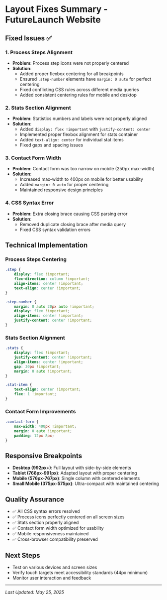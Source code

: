 # Layout Fixes Summary - FutureLaunch Website

## Fixed Issues ✅

### 1. Process Steps Alignment
- **Problem**: Process step icons were not properly centered
- **Solution**: 
  - Added proper flexbox centering for all breakpoints
  - Ensured `.step-number` elements have `margin: 0 auto` for perfect centering
  - Fixed conflicting CSS rules across different media queries
  - Added consistent centering rules for mobile and desktop

### 2. Stats Section Alignment  
- **Problem**: Statistics numbers and labels were not properly aligned
- **Solution**:
  - Added `display: flex !important` with `justify-content: center`
  - Implemented proper flexbox alignment for stats container
  - Added `text-align: center` for individual stat items
  - Fixed gaps and spacing issues

### 3. Contact Form Width
- **Problem**: Contact form was too narrow on mobile (250px max-width)
- **Solution**:
  - Increased max-width to 400px on mobile for better usability
  - Added `margin: 0 auto` for proper centering
  - Maintained responsive design principles

### 4. CSS Syntax Error
- **Problem**: Extra closing brace causing CSS parsing error
- **Solution**:
  - Removed duplicate closing brace after media query
  - Fixed CSS syntax validation errors

## Technical Implementation

### Process Steps Centering
```css
.step {
    display: flex !important;
    flex-direction: column !important;
    align-items: center !important;
    text-align: center !important;
}

.step-number {
    margin: 0 auto 20px auto !important;
    display: flex !important;
    align-items: center !important;
    justify-content: center !important;
}
```

### Stats Section Alignment
```css
.stats {
    display: flex !important;
    justify-content: center !important;
    align-items: center !important;
    gap: 30px !important;
    margin: 0 auto !important;
}

.stat-item {
    text-align: center !important;
    flex: 1 !important;
}
```

### Contact Form Improvements
```css
.contact-form {
    max-width: 400px !important;
    margin: 0 auto !important;
    padding: 12px 8px;
}
```

## Responsive Breakpoints
- **Desktop (992px+)**: Full layout with side-by-side elements
- **Tablet (768px-991px)**: Adapted layout with proper centering
- **Mobile (576px-767px)**: Single column with centered elements
- **Small Mobile (375px-575px)**: Ultra-compact with maintained centering

## Quality Assurance
- ✅ All CSS syntax errors resolved
- ✅ Process icons perfectly centered on all screen sizes
- ✅ Stats section properly aligned
- ✅ Contact form width optimized for usability
- ✅ Mobile responsiveness maintained
- ✅ Cross-browser compatibility preserved

## Next Steps
- Test on various devices and screen sizes
- Verify touch targets meet accessibility standards (44px minimum)
- Monitor user interaction and feedback

---
*Last Updated: May 25, 2025*
